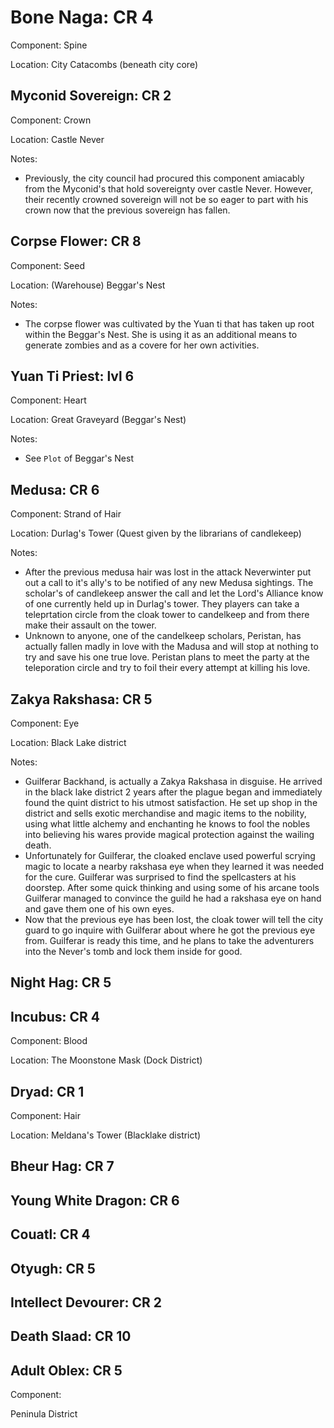 # Bone Naga: CR 4

Component: Spine

Location: City Catacombs (beneath city core)

## Myconid Sovereign: CR 2

Component: Crown

Location: Castle Never

Notes: 

- Previously, the city council had procured this component amiacably from the Myconid's that hold sovereignty over castle Never. However, their recently crowned sovereign will not be so eager to part with his crown now that the previous sovereign has fallen.

## Corpse Flower: CR 8

Component: Seed

Location: (Warehouse) Beggar's Nest

Notes: 

- The corpse flower was cultivated by the Yuan ti that has taken up root within the Beggar's Nest. She is using it as an additional means to generate zombies and as a covere for her own activities.

## Yuan Ti Priest: lvl 6

Component: Heart

Location: Great Graveyard (Beggar's Nest)

Notes: 

- See `Plot` of Beggar's Nest

## Medusa: CR 6

Component: Strand of Hair

Location: Durlag's Tower (Quest given by the librarians of candlekeep)

Notes:

- After the previous medusa hair was lost in the attack Neverwinter put out a call to it's ally's to be notified of any new Medusa sightings. The scholar's of candlekeep answer the call and let the Lord's Alliance know of one currently held up in Durlag's tower. They players can take a teleprtation circle from the cloak tower to candelkeep and from there make their assault on the tower.
- Unknown to anyone, one of the candelkeep scholars, Peristan, has actually fallen madly in love with the Madusa and will stop at nothing to try and save his one true love. Peristan plans to meet the party at the teleporation circle and try to foil their every attempt at killing his love.

## Zakya Rakshasa: CR 5

Component: Eye

Location: Black Lake district

Notes: 

- Guilferar Backhand, is actually a Zakya Rakshasa in disguise. He arrived in the black lake district 2 years after the plague began and immediately found the quint district to his utmost satisfaction. He set up shop in the district and sells exotic merchandise and magic items to the nobility, using what little alchemy and enchanting he knows to fool the nobles into believing his wares provide magical protection against the wailing death.
- Unfortunately for Guilferar, the cloaked enclave used powerful scrying magic to locate a nearby rakshasa eye when they learned it was needed for the cure. Guilferar was surprised to find the spellcasters at his doorstep. After some quick thinking and using some of his arcane tools Guilferar managed to convince the guild he had a rakshasa eye on hand and gave them one of his own eyes.
- Now that the previous eye has been lost, the cloak tower will tell the city guard to go inquire with Guilferar about where he got the previous eye from. Guilferar is ready this time, and he plans to take the adventurers into the Never's tomb and lock them inside for good.

## Night Hag: CR 5

## Incubus: CR 4

Component: Blood

Location: The Moonstone Mask (Dock District)

## Dryad: CR 1

Component: Hair

Location: Meldana's Tower (Blacklake district)

## Bheur Hag: CR 7

## Young White Dragon: CR 6

## Couatl: CR 4

## Otyugh: CR 5

## Intellect Devourer: CR 2

## Death Slaad: CR 10

## Adult Oblex: CR 5

Component:

Peninula District
